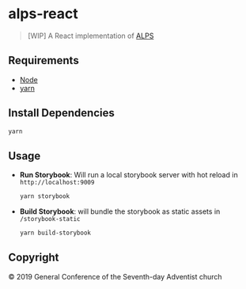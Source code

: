 # alps-react

> [WIP] A React implementation of [ALPS](http://alps.adventist.io/v3)

## Requirements

- [Node](https://nodejs.org)
- [yarn](https://yarnpkg.com/en/docs/install)

## Install Dependencies

```bash
yarn
```

## Usage

- **Run Storybook**: Will run a local storybook server with hot reload in `http://localhost:9009`

  ```bash
  yarn storybook
  ```

- **Build Storybook**: will bundle the storybook as static assets in `/storybook-static`

  ```bash
  yarn build-storybook
  ```

## Copyright

&copy; 2019 General Conference of the Seventh-day Adventist church
